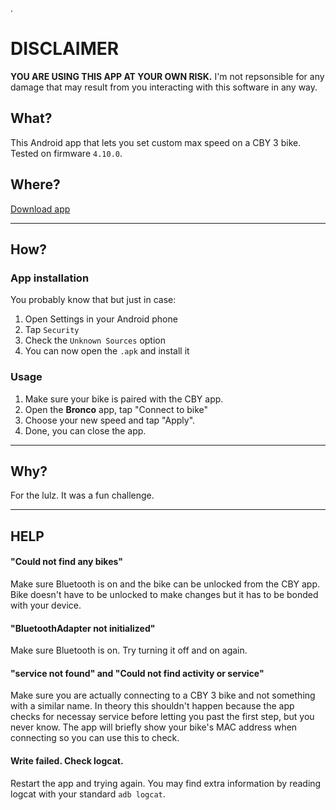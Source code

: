 .

# DISCLAIMER

**YOU ARE USING THIS APP AT YOUR OWN RISK.** I'm not repsonsible for any damage that may result from you interacting with this software in any way.

## What?

This Android app that lets you set custom max speed on a CBY 3 bike. Tested on firmware `4.10.0`.

## Where?

[Download app](./files/Bronco.apk)

---

## How?

### App installation

You probably know that but just in case:

1. Open Settings in your Android phone
2. Tap `Security`
3. Check the `Unknown Sources` option
4. You can now open the `.apk` and install it

### Usage

1. Make sure your bike is paired with the CBY app. 
2. Open the **Bronco** app, tap "Connect to bike"
3. Choose your new speed and tap "Apply".
4. Done, you can close the app.

---

## Why?

For the lulz. It was a fun challenge.

---

## HELP

#### "Could not find any bikes"

Make sure Bluetooth is on and the bike can be unlocked from the CBY app. Bike doesn't have to be unlocked to make changes but it has to be bonded with your device.

#### "BluetoothAdapter not initialized"

Make sure Bluetooth is on. Try turning it off and on again.

#### "service not found" and "Could not find activity or service"

Make sure you are actually connecting to a CBY 3 bike and not something with a similar name. In theory this shouldn't happen because the app checks for necessay service before letting you past the first step, but you never know. The app will briefly show your bike's MAC address when connecting so you can use this to check.

#### Write failed. Check logcat.

Restart the app and trying again. You may find extra information by reading logcat with your standard `adb logcat`.
